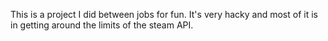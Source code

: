 This is a project I did between jobs for fun. It's very hacky and most of it is in getting around the limits of the steam API.
